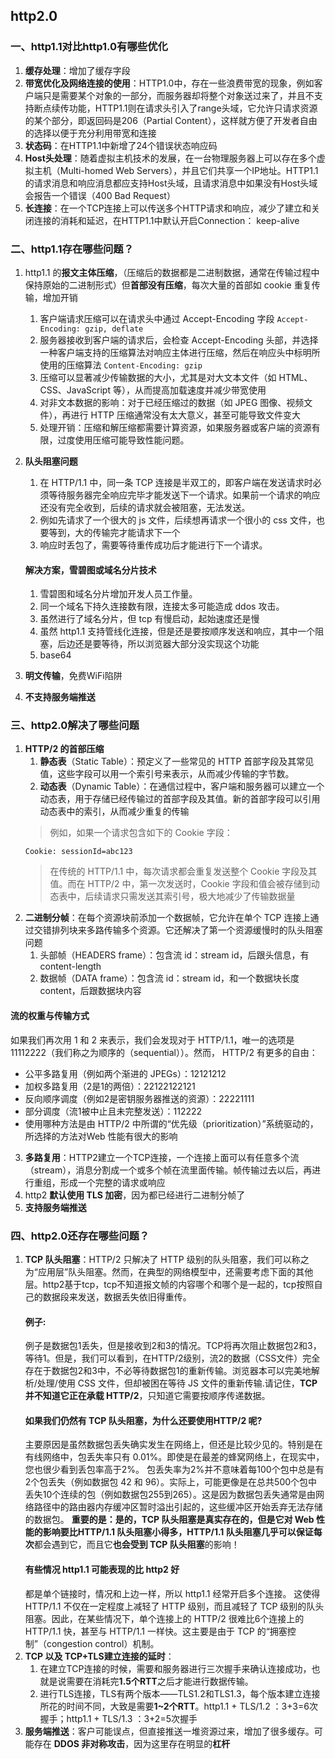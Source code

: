 ## http2.0

### 一、http1.1对比http1.0有哪些优化
1. **缓存处理**：增加了缓存字段
2. **带宽优化及网络连接的使用**：HTTP1.0中，存在一些浪费带宽的现象，例如客户端只是需要某个对象的一部分，而服务器却将整个对象送过来了，并且不支持断点续传功能，HTTP1.1则在请求头引入了range头域，它允许只请求资源的某个部分，即返回码是206（Partial Content），这样就方便了开发者自由的选择以便于充分利用带宽和连接
3. **状态码**：在HTTP1.1中新增了24个错误状态响应码
4. **Host头处理**：随着虚拟主机技术的发展，在一台物理服务器上可以存在多个虚拟主机（Multi-homed Web Servers），并且它们共享一个IP地址。HTTP1.1的请求消息和响应消息都应支持Host头域，且请求消息中如果没有Host头域会报告一个错误（400 Bad Request）
5. **长连接**：在一个TCP连接上可以传送多个HTTP请求和响应，减少了建立和关闭连接的消耗和延迟，在HTTP1.1中默认开启Connection： keep-alive

### 二、http1.1存在哪些问题？
1. http1.1 的**报文主体压缩**，（压缩后的数据都是二进制数据，通常在传输过程中保持原始的二进制形式）但**首部没有压缩**，每次大量的首部如 cookie 重复传输，增加开销
   1. 客户端请求压缩可以在请求头中通过 Accept-Encoding 字段 `Accept-Encoding: gzip, deflate`
   2. 服务器接收到客户端的请求后，会检查 Accept-Encoding 头部，并选择一种客户端支持的压缩算法对响应主体进行压缩，然后在响应头中标明所使用的压缩算法 `Content-Encoding: gzip`
   3. 压缩可以显著减少传输数据的大小，尤其是对大文本文件（如 HTML、CSS、JavaScript 等），从而提高加载速度并减少带宽使用
   4. 对非文本数据的影响：对于已经压缩过的数据（如 JPEG 图像、视频文件），再进行 HTTP 压缩通常没有太大意义，甚至可能导致文件变大
   5. 处理开销：压缩和解压缩都需要计算资源，如果服务器或客户端的资源有限，过度使用压缩可能导致性能问题。

2. **队头阻塞问题**
   1. 在 HTTP/1.1 中，同一条 TCP 连接是半双工的，即客户端在发送请求时必须等待服务器完全响应完毕才能发送下一个请求。如果前一个请求的响应还没有完全收到，后续的请求就会被阻塞，无法发送。
   2. 例如先请求了一个很大的 js 文件，后续想再请求一个很小的 css 文件，也要等到，大的传输完才能请求下一个
   3. 响应时丢包了，需要等待重传成功后才能进行下一个请求。

    #### 解决方案，雪碧图或域名分片技术
      1. 雪碧图和域名分片增加开发人员工作量。
      2. 同一个域名下持久连接数有限，连接太多可能造成 ddos 攻击。
      3. 虽然进行了域名分片，但 tcp 有慢启动，起始速度还是慢
      4. 虽然 http1.1 支持管线化连接，但是还是要按顺序发送和响应，其中一个阻塞，后边还是要等待，所以浏览器大部分没实现这个功能
      5. base64

3. **明文传输**，免费WiFi陷阱
4. **不支持服务端推送**

### 三、http2.0解决了哪些问题
1. **HTTP/2 的首部压缩**
   1. **静态表**（Static Table）：预定义了一些常见的 HTTP 首部字段及其常见值，这些字段可以用一个索引号来表示，从而减少传输的字节数。
   2. **动态表**（Dynamic Table）：在通信过程中，客户端和服务器可以建立一个动态表，用于存储已经传输过的首部字段及其值。新的首部字段可以引用动态表中的索引，从而减少重复的传输
   >例如，如果一个请求包含如下的 Cookie 字段：
   ```http
   Cookie: sessionId=abc123
   ```
   >在传统的 HTTP/1.1 中，每次请求都会重复发送整个 Cookie 字段及其值。而在 HTTP/2 中，第一次发送时，Cookie 字段和值会被存储到动态表中，后续请求只需发送其索引号，极大地减少了传输数据量
2. **二进制分帧**：在每个资源块前添加一个数据帧，它允许在单个 TCP 连接上通过交错排列块来多路传输多个资源。它还解决了第一个资源缓慢时的队头阻塞问题
   1. 头部帧（HEADERS frame）：包含流 id：stream id，后跟头信息，有 content-length
   2. 数据帧（DATA frame）：包含流 id：stream id，和一个数据块长度 content，后跟数据块内容

#### 流的权重与传输方式
如果我们再次用 1 和 2 来表示，我们会发现对于 HTTP/1.1，唯一的选项是11112222（我们称之为顺序的（sequential））。然而， HTTP/2 有更多的自由：

- 公平多路复用（例如两个渐进的 JPEGs）：12121212
- 加权多路复用（2是1的两倍）：22122122121
- 反向顺序调度（例如2是密钥服务器推送的资源）：22221111
- 部分调度（流1被中止且未完整发送）：112222
- 使用哪种方法是由 HTTP/2 中所谓的“优先级（prioritization）”系统驱动的，所选择的方法对Web 性能有很大的影响

3. **多路复用**：HTTP2建立一个TCP连接，一个连接上面可以有任意多个流（stream），消息分割成一个或多个帧在流里面传输。帧传输过去以后，再进行重组，形成一个完整的请求或响应
4. http2 **默认使用 TLS 加密**，因为都已经进行二进制分帧了
5. **支持服务端推送**

### 四、http2.0还存在哪些问题？
1. **TCP 队头阻塞**：HTTP/2 只解决了 HTTP 级别的队头阻塞，我们可以称之为“应用层”队头阻塞。然而，在典型的网络模型中，还需要考虑下面的其他层。http2基于tcp，tcp不知道报文帧的内容哪个和哪个是一起的，tcp按照自己的数据段来发送，数据丢失依旧得重传。
    #### 例子:
    例子是数据包1丢失，但是接收到2和3的情况。TCP将再次阻止数据包2和3，等待1。但是，我们可以看到，在HTTP/2级别，流2的数据（CSS文件）完全存在于数据包2和3中，不必等待数据包1的重新传输。浏览器本可以完美地解析/处理/使用 CSS 文件，但却被困在等待 JS 文件的重新传输.请记住，**TCP并不知道它正在承载 HTTP/2**，只知道它需要按顺序传递数据。
    #### 如果我们仍然有 TCP 队头阻塞，为什么还要使用HTTP/2 呢?
    主要原因是虽然数据包丢失确实发生在网络上，但还是比较少见的。特别是在有线网络中，包丢失率只有 0.01%。即使是在最差的蜂窝网络上，在现实中，您也很少看到丢包率高于2%。
    包丢失率为2%并不意味着每100个包中总是有2个包丢失（例如数据包 42 和 96）。实际上，可能更像是在总共500个包中丢失10个连续的包（例如数据包255到265）。这是因为数据包丢失通常是由网络路径中的路由器内存缓冲区暂时溢出引起的，这些缓冲区开始丢弃无法存储的数据包。
    **重要的是：**是的，TCP 队头阻塞是真实存在的，但是它对 Web 性能的影响要比HTTP/1.1 队头阻塞小得多，HTTP/1.1 队头阻塞几乎可以保证**每次**都会遇到它，而且它**也会受到 TCP 队头阻塞**的影响！
    #### 有些情况 http1.1 可能表现的比 http2 好
    都是单个链接时，情况和上边一样，所以 http1.1 经常开启多个连接。
    这使得 HTTP/1.1 不仅在一定程度上减轻了 HTTP 级别，而且减轻了 TCP 级别的队头阻塞。因此，在某些情况下，单个连接上的 HTTP/2 很难比6个连接上的 HTTP/1.1 快，甚至与 HTTP/1.1 一样快。这主要是由于 TCP 的“拥塞控制”（congestion control）机制。
2. **TCP 以及 TCP+TLS建立连接的延时**：
   1. 在建立TCP连接的时候，需要和服务器进行三次握手来确认连接成功，也就是说需要在消耗完**1.5个RTT**之后才能进行数据传输。
   2. 进行TLS连接，TLS有两个版本——TLS1.2和TLS1.3，每个版本建立连接所花的时间不同，大致是需要**1~2个RTT**。http1.1 + TLS/1.2 ：3+3=6次握手；http1.1 + TLS/1.3 ：3+2=5次握手
3. **服务端推送**：客户可能误点，但直接推送一堆资源过来，增加了很多缓存。可能存在 **DDOS 非对称攻击**，因为这里存在明显的**杠杆**